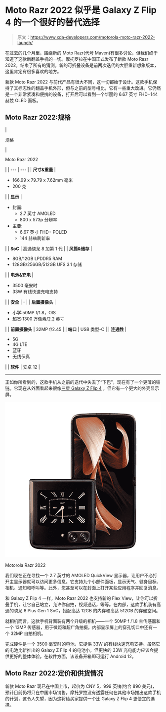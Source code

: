 # Moto Razr 2022 似乎是 Galaxy Z Flip 4 的一个很好的替代选择

> 原文：<https://www.xda-developers.com/motorola-moto-razr-2022-launch/>

在过去的几个月里，围绕新的 Moto Razr(代号 Maven)有很多讨论，但我们终于知道了这款新翻盖手机的一切。摩托罗拉在中国正式发布了新款 Moto Razr 2022，结束了所有的猜测。新的可折叠设备是前两次迭代的大胆重新想象版本，这里肯定有很多喜欢的地方。

新款 Moto Razr 2022 与前代产品有很大不同，这一切都始于设计。这款手机保持了其标志性的翻盖手机外形，但与之前的型号相比，它有一些重大改进。它仍然是一个非常紧凑和便携的设备，打开后可以看到一个华丽的 6.67 英寸 FHD+144 赫兹 OLED 面板。

## Moto Razr 2022:规格

| 

规格

 | 

Moto Razr 2022

 |
| --- | --- |
| **尺寸&重量** | 

*   166.99 x 79.79 x 7.62mm 毫米
*   200 克

 |
| **显示** | 

*   封面:
    *   2.7 英寸 AMOLED
    *   800 x 573p 分辨率
*   主要:
    *   6.67 英寸 FHD+ POLED
    *   144 赫兹刷新率

 |
| **SoC** | 高通骁龙 8 加第 1 代 |
| **风筒&储存** | 

*   8GB/12GB LPDDR5 RAM
*   128GB/256GB/512GB UFS 3.1 存储

 |
| **电池&充电** | 

*   3500 毫安时
*   33W 有线快速充电支持

 |
| **安全** | - |
| **后置摄像头** | 

*   小学:50MP f/1.8，OIS
*   超宽:1300 万像素/2.2 英寸

 |
| **前置摄像头** | 32MP f/2.45 |
| **端口** | USB 类型-C |
| **连通性** | 

*   5G
*   4G LTE
*   蓝牙
*   无线保真

 |
| **软件** | 安卓 12 |

* * *

正如你所看到的，这款手机从之前的迭代中失去了“下巴”，现在有了一个更薄的铰链。它现在从外面看起来很像[三星 Galaxy Z Flip 4](https://www.xda-developers.com/samsung-galaxy-z-flip-4-hands-on/) ，但它有一个更大的外壳显示屏。

 <picture>![The Motorola Razr 2022 is a clamshell foldable that one ups the Galaxy Z Flip 4 in several areas. However, the Galaxy Z Flip 4 still has more polished software.](img/1c1013ff8c87e2ee038d892a2af13b9f.png)</picture> 

Motorola Razr 2022

我们现在正在寻找一个 2.7 英寸的 AMOLED QuickView 显示器，让用户不必打开主显示器就可以访问更多信息。它支持九个小部件面板，显示天气、健身目标、相机、通知和呼叫等。此外，您甚至可以在封面上打开某些应用程序并回复消息。

和 Galaxy Z Flip 4 一样，Moto Razr 2022 也支持新的 Flex View，让你可以折叠手机，让它自己站立，允许你自拍，视频通话，等等。在内部，这款手机装有高通的骁龙 8 Plus Gen 1 SoC，搭配高达 12GB 的内存和高达 512GB 的存储空间。

就相机而言，这款手机背面装有两个升级的相机——一个 50MP f /1.8 主传感器和一个 13MP 传感器，用于微距和超广角拍摄。内部显示屏上的穿孔切口中还有一个 32MP 自拍相机。

完成硬件是一个 3500 毫安时的电池，它提供 33W 的有线快速充电支持。虽然它的电池比新推出的 Galaxy Z Flip 4 的电池小，但更快的 33W 充电能力应该会提供更好的整体体验。在软件方面，该设备开箱即可运行 Android 12。

## Moto Razr 2022:定价和供货情况

新款 Moto Razr 现已在中国上市，起价为 CNY 5，999 英镑(约合 890 美元)，预计目前仍将只在中国市场销售。摩托罗拉没有透露任何在其他市场推出这款手机的计划，这令人失望，因为这将给买家提供一个比 Galaxy Z Flip 4 更便宜的选择。